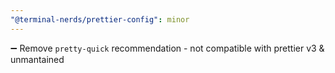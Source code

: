 ```yaml
---
"@terminal-nerds/prettier-config": minor
---
```


➖ Remove `pretty-quick` recommendation - not compatible with prettier v3 & unmantained
